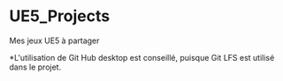 # UE5_Projects
 Mes jeux UE5 à partager

 *L'utilisation de Git Hub desktop est conseillé, puisque Git LFS est utilisé dans le projet.
